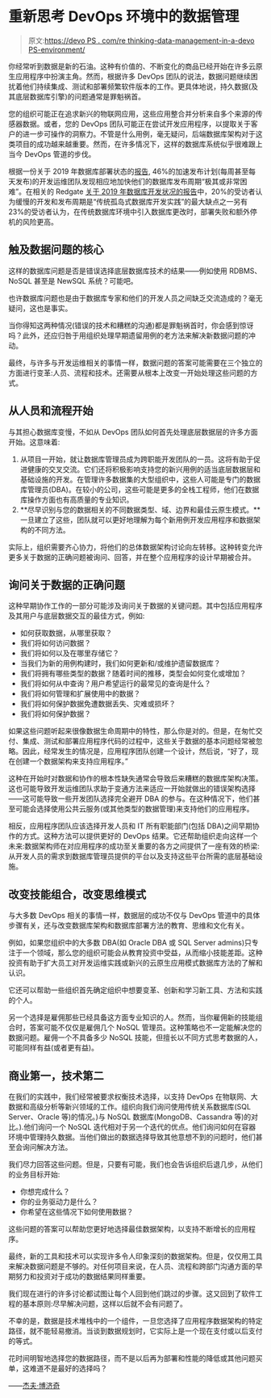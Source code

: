 # 重新思考 DevOps 环境中的数据管理

> 原文:[https://devo PS . com/re thinking-data-management-in-a-devo PS-environment/](https://devops.com/rethinking-data-management-in-a-devops-environment/)

你经常听到数据是新的石油。这种有价值的、不断变化的商品已经开始在许多云原生应用程序中扮演主角。然而，根据许多 DevOps 团队的说法，数据问题继续困扰着他们持续集成、测试和部署频繁软件版本的工作。更具体地说，持久数据(及其底层数据库引擎)的问题通常是罪魁祸首。

您的组织可能正在追求新兴的物联网应用，这些应用整合并分析来自多个来源的传感器数据。或者，您的 DevOps 团队可能正在尝试开发应用程序，以提取关于客户的进一步可操作的洞察力。不管是什么用例，毫无疑问，后端数据库架构对于这类项目的成功越来越重要。然而，在许多情况下，这样的数据库系统似乎很难跟上当今 DevOps 管道的步伐。

根据一份关于 2019 年数据库部署状态的[报告](https://www.devopsdigest.com/the-state-of-database-deployments-in-application-delivery-2019), 46%的加速发布计划(每周甚至每天发布)的开发运维团队发现相应地加快他们的数据库发布周期“极其或非常困难”。在相关的 Redgate [关于 2019 年数据库开发状况的报告](https://www.devopsdigest.com/2019-state-of-database-devops-report)中，20%的受访者认为缓慢的开发和发布周期是“传统孤岛式数据库开发实践”的最大缺点之一另有 23%的受访者认为，在传统数据库环境中引入数据库更改时，部署失败和额外停机的风险更高。

## 触及数据问题的核心

这样的数据库问题是否是错误选择底层数据库技术的结果——例如使用 RDBMS、NoSQL 甚至是 NewSQL 系统？可能吧。

也许数据库问题也是由于数据库专家和他们的开发人员之间缺乏交流造成的？毫无疑问，这也是事实。

当你得知这两种情况(错误的技术和糟糕的沟通)都是罪魁祸首时，你会感到惊讶吗？此外，还应归咎于用组织处理早期遗留用例的老方法来解决新数据问题的冲动。

最终，与许多与开发运维相关的事情一样，数据问题的答案可能需要在三个独立的方面进行变革:人员、流程和技术。还需要从根本上改变一开始处理这些问题的方式。

## 从人员和流程开始

与其担心数据库变慢，不如从 DevOps 团队如何首先处理底层数据层的许多方面开始。这意味着:

1.  从项目一开始，就让数据库管理员成为跨职能开发团队的一员。这将有助于促进健康的交叉交流。它们还将积极影响支持您的新兴用例的适当底层数据层和基础设施的开发。在管理许多数据集的大型组织中，这些人可能是专门的数据库管理员(DBA)。在较小的公司，这些可能是更多的全栈工程师，他们在数据库操作方面也有高质量的专业知识。
2.  **尽早识别与您的数据相关的不同数据类型、域、边界和最佳云原生模式。**一旦建立了这些，团队就可以更好地理解为每个新用例开发应用程序和数据架构的不同方法。

实际上，组织需要齐心协力，将他们的总体数据架构讨论向左转移。这种转变允许更多关于数据的正确问题被询问、回答，并在整个应用程序的设计早期被合并。

## 询问关于数据的正确问题

这种早期协作工作的一部分可能涉及询问关于数据的关键问题。其中包括应用程序及其用户与底层数据交互的最佳方式，例如:

*   如何获取数据，从哪里获取？
*   我们将如何访问数据？
*   我们将如何以及在哪里存储它？
*   当我们为新的用例构建时，我们如何更新和/或维护遗留数据库？
*   我们将拥有哪些类型的数据？随着时间的推移，类型会如何变化或增加？
*   我们将如何从中查询？用户希望运行的最常见的查询是什么？
*   我们将如何管理和扩展使用中的数据？
*   我们将如何保护数据免遭数据丢失、灾难或损坏？
*   我们将如何保护数据？

如果这些问题听起来很像数据生命周期中的特性，那么你是对的。但是，在匆忙交付、集成、测试和部署应用程序代码的过程中，这些关于数据的基本问题经常被忽略。因此，经常发生的情况是，应用程序团队创建一个设计，然后说，“好了，现在创建一个数据架构来支持应用程序。”

这种在开始时对数据和协作的根本性缺失通常会导致后来糟糕的数据库架构决策。这也可能导致开发运维团队求助于变通方法来适应一开始就做出的错误架构选择——这可能导致一些开发团队选择完全避开 DBA 的参与。在这种情况下，他们甚至可能会选择使用公共云服务(或其他类型的数据管理)来支持他们的应用程序。

相反，应用程序团队应该选择开发人员和 IT 所有职能部门(包括 DBA)之间早期协作的方式。这种方法可以提供更好的 DevOps 结果。它还帮助组织走向这样一个未来:数据架构师在对应用程序的成功至关重要的各方之间提供了一座有效的桥梁:从开发人员的需求到数据库管理员提供的平台以及支持这些平台所需的底层基础设施。

## 改变技能组合，改变思维模式

与大多数 DevOps 相关的事情一样，数据层的成功不仅与 DevOps 管道中的具体步骤有关，还与改变数据库架构和数据库部署方法的教育、思维和文化有关。

例如，如果您组织中的大多数 DBA(如 Oracle DBA 或 SQL Server admins)只专注于一个领域，那么您的组织可能会从教育投资中受益，从而缩小技能差距。这种投资有助于扩大员工对开发运维实践或新兴的云原生应用模式数据库方法的了解和认识。

它还可以帮助一些组织首先确定组织中想要变革、创新和学习新工具、方法和实践的个人。

另一个选择是雇佣那些已经具备这方面专业知识的人。然而，当你雇佣新的技能组合时，答案可能不仅仅是雇佣几个 NoSQL 管理员。这种策略也不一定能解决您的数据问题。雇佣一个不具备多少 NoSQL 技能，但擅长以不同方式思考数据的人，可能同样有益(或者更有益)。

## 商业第一，技术第二

在我们的实践中，我们经常被要求权衡技术选择，以支持 DevOps 在物联网、大数据和高级分析等新兴领域的工作。组织向我们询问使用传统关系数据库(SQL Server、Oracle 等)的情况。)与 NoSQL 数据库(MongoDB、Cassandra 等)的对比。).他们询问一个 NoSQL 迭代相对于另一个迭代的优点。他们询问如何在容器环境中管理持久数据。当他们做出的数据选择导致其他意想不到的问题时，他们甚至会询问解决方法。

我们尽力回答这些问题。但是，只要有可能，我们也会告诉组织后退几步，从他们的业务目标开始:

*   你想完成什么？
*   你的业务驱动力是什么？
*   你希望在这些情况下如何使用数据？

这些问题的答案可以帮助您更好地选择最佳数据架构，以支持不断增长的应用程序。

最终，新的工具和技术可以实现许多令人印象深刻的数据架构。但是，仅仅用工具来解决数据问题是不够的。对任何项目来说，在人员、流程和跨部门沟通方面的早期努力和投资对于成功的数据结果同样重要。

我们现在进行的许多讨论都试图让每个人回到他们跳过的步骤。这又回到了软件工程的基本原则:尽早解决问题，这样以后就不会有问题了。

不幸的是，数据是技术堆栈中的一个组件，一旦您选择了应用程序数据架构的特定路径，就不能轻易撤消。当谈到数据规划时，它实际上是一个现在支付或以后支付的等式。

花时间明智地选择您的数据路径，而不是以后再为部署和性能的降低或其他问题买单，这难道不是最好的选择吗？

——[杰夫·博济奇](https://devops.com/author/jeff-bozic/)